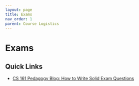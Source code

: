 ```yaml
---
layout: page
title: Exams
nav_order: 1
parent: Course Logistics
---
```


# Exams

## Quick Links

- [CS 161 Pedagogy Blog: How to Write Solid Exam Questions](https://pedagogy.cs161.org/2022/02/06/exam-writing-i/)